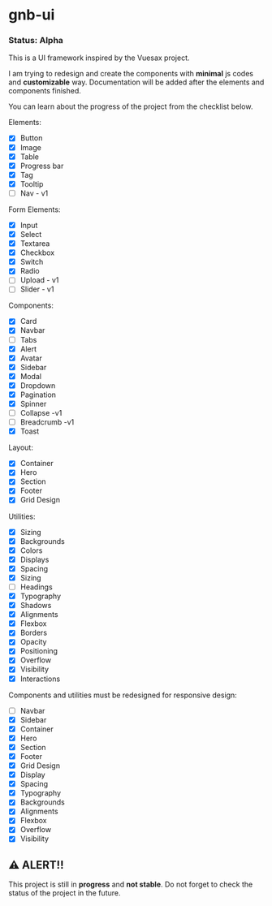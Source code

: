 # gnb-ui

### Status: Alpha

This is a UI framework inspired by the Vuesax project.

I am trying to redesign and create the components with **minimal** js codes and **customizable** way. Documentation will be added after the elements and components finished.

You can learn about the progress of the project from the checklist below.

Elements:

- [x] Button
- [x] Image
- [x] Table
- [x] Progress bar
- [x] Tag
- [x] Tooltip
- [ ] Nav - v1

Form Elements:

- [x] Input
- [x] Select
- [x] Textarea
- [x] Checkbox
- [x] Switch
- [x] Radio
- [ ] Upload - v1
- [ ] Slider - v1

Components:

- [x] Card
- [x] Navbar
- [ ] Tabs
- [x] Alert
- [x] Avatar
- [x] Sidebar
- [x] Modal
- [x] Dropdown
- [x] Pagination
- [x] Spinner
- [ ] Collapse -v1
- [ ] Breadcrumb -v1
- [x] Toast

Layout:

- [x] Container
- [x] Hero
- [x] Section
- [x] Footer
- [x] Grid Design

Utilities:

- [x] Sizing
- [x] Backgrounds
- [x] Colors
- [x] Displays
- [x] Spacing
- [x] Sizing
- [ ] Headings
- [x] Typography
- [x] Shadows
- [x] Alignments
- [x] Flexbox
- [x] Borders
- [x] Opacity
- [x] Positioning
- [x] Overflow
- [x] Visibility
- [x] Interactions

Components and utilities must be redesigned for responsive design:

- [ ] Navbar
- [x] Sidebar
- [x] Container
- [x] Hero
- [x] Section
- [x] Footer
- [x] Grid Design
- [x] Display
- [x] Spacing
- [x] Typography
- [x] Backgrounds
- [x] Alignments
- [x] Flexbox
- [x] Overflow
- [x] Visibility

## ⚠️ ALERT!!

This project is still in **progress** and **not stable**. Do not forget to check the status of the project in the future.
